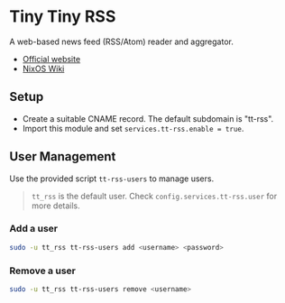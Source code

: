 # Tiny Tiny RSS

A web-based news feed (RSS/Atom) reader and aggregator.

- [Official website](https://tt-rss.org/)
- [NixOS Wiki](https://wiki.nixos.org/wiki/Tt-rss)

## Setup

- Create a suitable CNAME record. The default subdomain is "tt-rss".
- Import this module and set `services.tt-rss.enable = true`.

## User Management

Use the provided script `tt-rss-users` to manage users.

> `tt_rss` is the default user. Check `config.services.tt-rss.user` for more details.

### Add a user

```bash
sudo -u tt_rss tt-rss-users add <username> <password>
```

### Remove a user

```bash
sudo -u tt_rss tt-rss-users remove <username>
```
